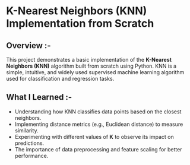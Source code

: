 # K-Nearest Neighbors (KNN) Implementation from Scratch

## Overview :-
This project demonstrates a basic implementation of the **K-Nearest Neighbors (KNN)** algorithm built from scratch using Python. 
KNN is a simple, intuitive, and widely used supervised machine learning algorithm used for classification and regression tasks.

## What I Learned :-
- Understanding how KNN classifies data points based on the closest neighbors.
- Implementing distance metrics (e.g., Euclidean distance) to measure similarity.
- Experimenting with different values of **K** to observe its impact on predictions.
- The importance of data preprocessing and feature scaling for better performance.
